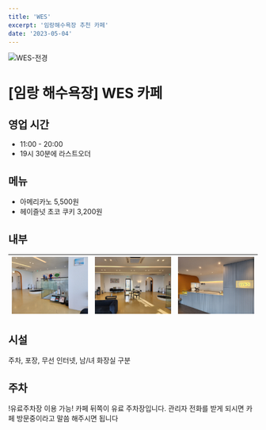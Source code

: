 ```yaml
---
title: 'WES'
excerpt: '임랑해수욕장 추천 카페'
date: '2023-05-04'
---
```


![WES-전경](https://raw.githubusercontent.com/BeachStory/beach-weather-post/main/%EC%9E%84%EB%9E%91/WES-%E1%84%8C%E1%85%A5%E1%86%AB%E1%84%80%E1%85%A7%E1%86%BC.png)
# [임랑 해수욕장] WES 카페

## 영업 시간
 - 11:00 - 20:00 
 - 19시 30분에 라스트오더

## 메뉴
- 아메리카노 5,500원
- 헤이즐넛 초코 쿠키 3,200원

## 내부
<img src="https://raw.githubusercontent.com/BeachStory/beach-weather-post/main/%EC%9E%84%EB%9E%91/%E1%84%82%E1%85%A2%E1%84%87%E1%85%AE-1.jpeg" width="100%" height="100%" alt="내부-1">|<img src="https://raw.githubusercontent.com/BeachStory/beach-weather-post/main/%EC%9E%84%EB%9E%91/%E1%84%82%E1%85%A2%E1%84%87%E1%85%AE-2.jpeg" width="100%" height="100%" alt="내부-2">|<img src="https://raw.githubusercontent.com/BeachStory/beach-weather-post/main/%EC%9E%84%EB%9E%91/%E1%84%82%E1%85%A2%E1%84%87%E1%85%AE-4.jpeg" width="100%" height="100%" alt="내부-4">
---|---|---|

## 시설
주차, 포장, 무선 인터넷, 남/녀 화장실 구분

## 주차
!유료주차장 이용 가능! 카페 뒤쪽이 유료 주차장입니다.
관리자 전화를 받게 되시면 카페 방문중이라고 말씀 해주시면 됩니다
